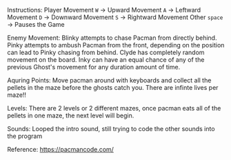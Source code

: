 
Instructions:
Player Movement
`W` -> Upward Movement
`A` -> Leftward Movement
`D` -> Downward Movement
`S` -> Rightward Movement
Other
`space` -> Pauses the Game

Enemy Movement:
Blinky attempts to chase Pacman from directly behind.
Pinky attempts to ambush Pacman from the front, depending on the position can lead to Pinky chasing from behind.
Clyde has completely random movement on the board.
Inky can have an equal chance of any of the previous Ghost's movement for any duration amount of time.

Aquring Points:
Move pacman around with keyboards and collect all the pellets in the maze before the ghosts catch you. There are infinte lives per maze!!

Levels:
There are 2 levels or 2 different mazes, once pacman eats all of the pellets in one maze, the next level will begin.

Sounds:
Looped the intro sound, still trying to code the other sounds into the program

Reference:
https://pacmancode.com/
